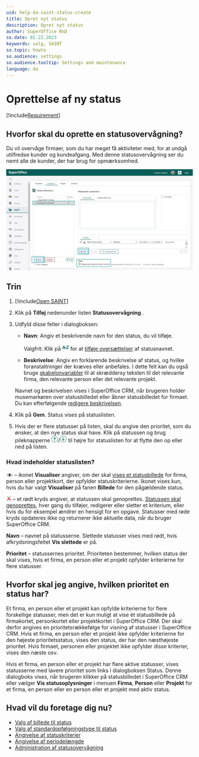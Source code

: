 ```yaml
---
uid: help-da-saint-status-create
title: Opret nyt status
description: Opret nyt status
author: SuperOffice RnD
so.date: 02.22.2023
keywords: salg, SAINT
so.topic: howto
so.audience: settings
so.audience.tooltip: Settings and maintenance
language: da
---
```


# Oprettelse af ny status

[!include[Requirement](../includes/note-saint-req.md)]

## Hvorfor skal du oprette en statusovervågning?

Du vil overvåge firmaer, som du har meget få aktiviteter med, for at undgå utilfredse kunder og kundeafgang. Med denne statusovervågning ser du nemt alle de kunder, der har brug for opmærksomhed.

![Opret en statusovervågning ved at klikke på knappen Tilføj i skærmbilledet -screenshot][img1]

## Trin

1. [!include[Open SAINT](includes/open-saint-select-tab.md)]

1. Klik på **Tilføj** nedenunder listen **Statusovervågning** .

1. Udfyld disse felter i dialogboksen:

    * **Navn**: Angiv et beskrivende navn for den status, du vil tilføje.

        Valgfrit: Klik på ![ikon][img2] for at [tilføje oversættelser][8] af statusnavnet.

    * **Beskrivelse**: Angiv en forklarende beskrivelse af status, og hvilke foranstaltninger der kræves eller anbefales. I dette felt kan du også bruge [skabelonvariabler][9] til at skræddersy teksten til det relevante firma, den relevante person eller det relevante projekt.

    Navnet og beskrivelsen vises i SuperOffice CRM, når brugeren holder musemarkøren over statusbilledet eller åbner statusbilledet for firmaet. Du kan efterfølgende [redigere beskrivelsen][2].

1. Klik på **Gem**. Status vises på statuslisten.

1. Hvis der er flere statusser på listen, skal du angive den prioritet, som du ønsker, at den nye status skal have. Klik på statussen og brug pileknapperne ![ikon][img5]/![ikon][img6] til højre for statuslisten for at flytte den op eller ned på listen.

### Hvad indeholder statuslisten?

![ikon][img3] – ikonet **Visualiser** angiver, om der skal [vises et statusbillede][3] for firma, person eller projektkort, der opfylder statuskriterierne. Ikonet vises kun, hvis du har valgt **Visualiser** på fanen **Billede** for den pågældende status.

![ikon][img4] – et rødt kryds angiver, at statussen skal genoprettes. [Statussen skal genoprettes][4], hver gang du tilføjer, redigerer eller sletter et kriterium, eller hvis du for eksempel ændrer en hensigt for en opgave. Statusser med røde kryds opdateres ikke og returnerer ikke aktuelle data, når du bruger SuperOffice CRM.

**Navn** – navnet på statusserne. Slettede statusser vises med rødt, hvis afkrydsningsfeltet **Vis slettede** er på.

**Prioritet** – statussernes prioritet. Prioriteten bestemmer, hvilken status der skal vises, hvis et firma, en person eller et projekt opfylder kriterierne for flere statusser.

## Hvorfor skal jeg angive, hvilken prioritet en status har?

Et firma, en person eller et projekt kan opfylde kriterierne for flere forskellige statusser, men det er kun muligt at vise ét statusbillede på firmakortet, personkortet eller projektkortet i SuperOffice CRM. Der skal derfor angives en prioritetsrækkefølge for visning af statusser i SuperOffice CRM. Hvis et firma, en person eller et projekt ikke opfylder kriterierne for den højeste prioritetsstatus, vises den status, der har den næsthøjeste prioritet. Hvis firmaet, personen eller projektet ikke opfylder disse kriterier, vises den næste osv.

Hvis et firma, en person eller et projekt har flere aktive statusser, vises statusserne med lavere prioritet som links i dialogboksen Status. Denne dialogboks vises, når brugeren klikker på statusbilledet i SuperOffice CRM eller vælger **Vis statusoplysninger** i menuen **Firma**, **Person** eller **Projekt** for et firma, en person eller en person eller et projekt med aktiv status.

## Hvad vil du foretage dig nu?

* [Valg af billede til status][3]
* [Valg af standardopfølgningstype til status][5]
* [Angivelse af statuskriterier][6]
* [Angivelse af periodelængde][7]
* [Administration af statusovervågning][4]

<!-- Referenced links -->
[2]: edit-status.md
[3]: select-image-for-status.md
[4]: manage-status-monitors.md
[5]: select-default-follow-up-type-for-status.md
[6]: select-status-criteria.md
[7]: select-period-length.md
[8]: ../../../../globalization-and-localization/learn/translate-fields.md
[9]: ../../../../document/learn/template-variables.md

<!-- Referenced images -->
[img2]: ../../../../../../common/icons/az.png
[img3]: ../../../../../media/icons/admin/visualize.png
[img4]: ../../../../../media/icons/admin/red-x.png
[img5]: ../../../../../media/icons/arrow-up.png
[img6]: ../../../../../media/icons/arrow-down.png
[img1]: ../../../../../media/loc/en/sale/admin-saint-company.png
